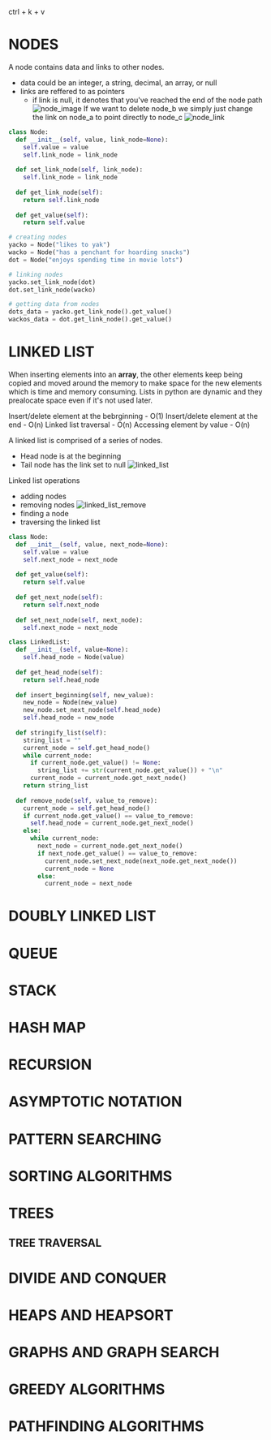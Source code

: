 ctrl + k + v
# NODES
A node contains data and links to other nodes.
 - data could be an integer, a string, decimal, an array, or null 
 - links are reffered to as pointers
    - if link is null, it denotes that you've reached the end of the node path
![node_image](../study_materials/images/node.webp)
If we want to delete node_b we simply just change the link on node_a to point directly to node_c
![node_link](../study_materials/images/node_link.gif)
```python
class Node:
  def __init__(self, value, link_node=None):
    self.value = value
    self.link_node = link_node
    
  def set_link_node(self, link_node):
    self.link_node = link_node
    
  def get_link_node(self):
    return self.link_node
  
  def get_value(self):
    return self.value

# creating nodes
yacko = Node("likes to yak")
wacko = Node("has a penchant for hoarding snacks")
dot = Node("enjoys spending time in movie lots")

# linking nodes
yacko.set_link_node(dot)
dot.set_link_node(wacko)

# getting data from nodes
dots_data = yacko.get_link_node().get_value()
wackos_data = dot.get_link_node().get_value()
```

# LINKED LIST
When inserting elements into an **array**, the other elements keep being copied and moved around the memory to make space for the new elements which is time and memory consuming. Lists in python are dynamic and they prealocate space even if it's not used later.

Insert/delete element at the bebrginning - O(1)
Insert/delete element at the end - O(n)
Linked list traversal - O(n)
Accessing element by value - O(n)

A linked list is comprised of a series of nodes.
 - Head node is at the beginning
 - Tail node has the link set to null
![linked_list](../study_materials/images/linked_list.svg)

Linked list operations
 - adding nodes
 - removing nodes
 ![linked_list_remove](../study_materials/images/linked_list_remove.webp)
 - finding a node
 - traversing the linked list
```python
class Node:
  def __init__(self, value, next_node=None):
    self.value = value
    self.next_node = next_node
    
  def get_value(self):
    return self.value
  
  def get_next_node(self):
    return self.next_node
  
  def set_next_node(self, next_node):
    self.next_node = next_node

class LinkedList:
  def __init__(self, value=None):
    self.head_node = Node(value)
  
  def get_head_node(self):
    return self.head_node
  
  def insert_beginning(self, new_value):
    new_node = Node(new_value)
    new_node.set_next_node(self.head_node)
    self.head_node = new_node
    
  def stringify_list(self):
    string_list = ""
    current_node = self.get_head_node()
    while current_node:
      if current_node.get_value() != None:
        string_list += str(current_node.get_value()) + "\n"
      current_node = current_node.get_next_node()
    return string_list
  
  def remove_node(self, value_to_remove):
    current_node = self.get_head_node()
    if current_node.get_value() == value_to_remove:
      self.head_node = current_node.get_next_node()
    else:
      while current_node:
        next_node = current_node.get_next_node()
        if next_node.get_value() == value_to_remove:
          current_node.set_next_node(next_node.get_next_node())
          current_node = None
        else:
          current_node = next_node
```
# DOUBLY LINKED LIST
# QUEUE
# STACK
# HASH MAP
# RECURSION
# ASYMPTOTIC NOTATION
# PATTERN SEARCHING
# SORTING ALGORITHMS
# TREES
## TREE TRAVERSAL
# DIVIDE AND CONQUER
# HEAPS AND HEAPSORT
# GRAPHS AND GRAPH SEARCH
# GREEDY ALGORITHMS
# PATHFINDING ALGORITHMS